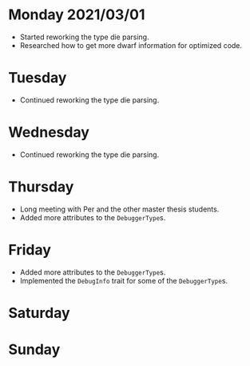 # Monday 2021/03/01
* Started reworking the type die parsing.
* Researched how to get more dwarf information for optimized code.


# Tuesday
* Continued reworking the type die parsing.


# Wednesday
* Continued reworking the type die parsing.


# Thursday
* Long meeting with Per and the other master thesis students.
* Added more attributes to the `DebuggerType`s.


# Friday
* Added more attributes to the `DebuggerType`s.
* Implemented the `DebugInfo` trait for some of the `DebuggerType`s.


# Saturday

# Sunday

